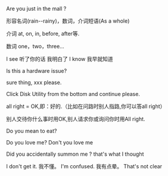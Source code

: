 Are you just in the mall ? 

形容名词(rain--rainy)，数词，介词短语(As a whole)

介词 at, on, in, before, after等.

数词 one，two，three...

I see 听了你的话 我明白了 I know 我早就知道


Is this a hardware issue?

sure thing, xxx please.

Click Disk Utility from the bottom and continue please.

all right = OK,即：好的.（比如在问路时别人指路,你可以答all right）

别人交待你什么事时用OK,别人请求你或询问你时用All right.


Do you mean to eat?


Do you love me? Don't you love me

Did you accidentally summon me ? that's what I thought

I don't get it. 我不懂。
I'm confused. 我有点晕。
That's not clear

